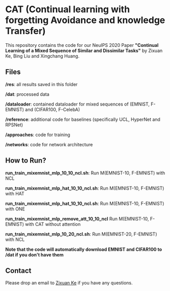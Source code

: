 
# 

# CAT (Continual learning with forgetting Avoidance and knowledge Transfer)

This repository contains the code for our  NeuIPS 2020 Paper **"Continual Learning of a Mixed Sequence of Similar and Dissimilar Tasks"** by Zixuan Ke, Bing Liu and Xingchang Huang.

## Files

**/res**: all results saved in this folder

**/dat**: processed data

**/dataloader**: contained dataloader for mixed sequences of (EMNIST, F-EMNIST) and (CIFAR100, F-CelebA)

**/reference**: additional code for baselines (specifically UCL, HyperNet and RPSNet)

**/approaches**: code for training

**/networks**: code for network architecture

## How to Run?

**run_train_mixemnist_mlp_10_10_ncl.sh**: Run M(EMNIST-10, F-EMNIST) with NCL

**run_train_mixemnist_mlp_hat_10_10_ncl.sh**: Run M(EMNIST-10, F-EMNIST) with HAT

**run_train_mixemnist_mlp_hat_10_10_ncl.sh**: Run M(EMNIST-10, F-EMNIST) with ONE

**run_train_mixemnist_mlp_remove_att_10_10_ncl** Run M(EMNIST-10, F-EMNIST) with CAT without attention

**run_train_mixemnist_mlp_10_20_ncl.sh**: Run M(EMNIST-20, F-EMNIST) with NCL

**Note that the code will automatically download EMNIST and CIFAR100 to /dat if you don't have them**

## Contact

Please drop an email to [Zixuan Ke](zke4@uic.edu) if you have any questions. 
